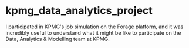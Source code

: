 # kpmg_data_analytics_project
I participated in KPMG's job simulation on the Forage platform, and it was incredibly useful to understand what it might be like to participate on the Data, Analytics &amp; Modelling team at KPMG.
